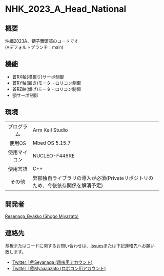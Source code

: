 # NHK_2023_A_Head_National

## 概要
沖縄2023A、獅子舞頭部のコードです<br>
(※デフォルトブランチ：main)

## 機能
- 首RX軸(横振り)サーボ制御
- 首RY軸(頷き)モータ・ロリコン制御
- 首RZ軸(傾げ)モータ・ロリコン制御
- 顎サーボ制御

## 環境
|          |     |
|   :-:    | --- |
| プログラム | Arm Keil Studio |
| 使用OS | Mbed OS 5.15.7 |
| 使用マイコン | NUCLEO-F446RE |
| 使用言語    | C++ |
| その他   | 弊部独自ライブラリの導入が必須(Privateリポジトリのため、今後依存関係を解消予定) |

## 開発者
[Resenaga_Byakko (Shogo Miyazato)](https://github.com/ByakkoMatsumiya)

## 連絡先
基板またはコードに関するお問い合わせは、[Issues](https://github.com/NITOkC-Robocon/NHK_2023_A_Head_National/issues)または下記連絡先へお願い致します。
- [Twitter | @Seyanaga (趣味用アカウント)](https://twitter.com/Seyanaga)
- [Twitter | @Myaaaazato (ロボコン用アカウント)](https://twitter.com/Myaaaazato)
